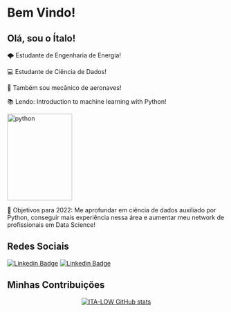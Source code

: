 # Bem Vindo!

 

## Olá, sou o Ítalo!

:cloud_with_lightning: Estudante de Engenharia de Energia!

:computer: Estudante de Ciência de Dados!

🛫 Também sou mecânico de aeronaves!

:books: Lendo: Introduction to machine learning with Python!

<img src="https://images-na.ssl-images-amazon.com/images/I/51IXBmHSe1L._SX379_BO1,204,203,200_.jpg" alt="python" width="150" height="200">

:rocket: Objetivos para 2022: Me aprofundar em ciência de dados auxiliado por Python, conseguir mais experiência nessa área e aumentar meu network de profissionais em Data Science!

## Redes Sociais

[![Linkedin Badge](https://img.shields.io/badge/LinkedIn-0077B5?style=for-the-badge&logo=linkedin&logoColor=white&link=LINK_LINKEDIN)](https://www.linkedin.com/in/italo-silva-519a4a28/)
[![Linkedin Badge](https://img.shields.io/badge/Instagram-E4405F?style=for-the-badge&logo=instagram&logoColor=white&link=LINK_LINKEDIN)](https://www.instagram.com/_.lta_/)

## Minhas Contribuições
<div align="center"

[![ITA-LOW GitHub stats](https://github-readme-stats.vercel.app/api?username=ITA-LOW)](https://github.com/ITA-LOW/github-readme-stats)
</div>
